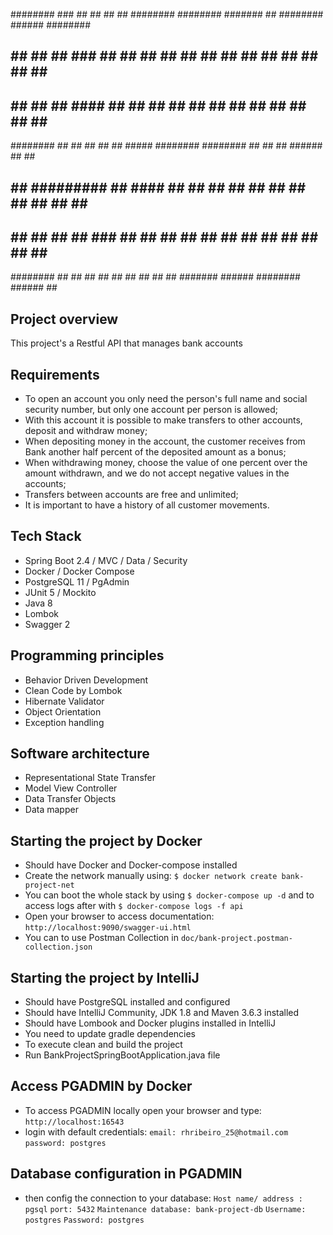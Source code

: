 ########     ###    ##    ## ##    ## ########  ########   #######        ## ########  ######  ######## 
##     ##   ## ##   ###   ## ##   ##  ##     ## ##     ## ##     ##       ## ##       ##    ##    ##    
##     ##  ##   ##  ####  ## ##  ##   ##     ## ##     ## ##     ##       ## ##       ##          ##    
########  ##     ## ## ## ## #####    ########  ########  ##     ##       ## ######   ##          ##    
##     ## ######### ##  #### ##  ##   ##        ##   ##   ##     ## ##    ## ##       ##          ##    
##     ## ##     ## ##   ### ##   ##  ##        ##    ##  ##     ## ##    ## ##       ##    ##    ##    
########  ##     ## ##    ## ##    ## ##        ##     ##  #######   ######  ########  ######     ##    

## Project overview

This project's a Restful API that manages bank accounts

## Requirements

- To open an account you only need the person's full name and social security number, but only one account per person is allowed;
- With this account it is possible to make transfers to other accounts, deposit and withdraw money;
- When depositing money in the account, the customer receives from Bank another half percent of the deposited amount as a bonus;
- When withdrawing money, choose the value of one percent over the amount withdrawn, and we do not accept negative values in the accounts;
- Transfers between accounts are free and unlimited;
- It is important to have a history of all customer movements.

## Tech Stack

- Spring Boot 2.4 / MVC / Data / Security
- Docker / Docker Compose
- PostgreSQL 11 / PgAdmin
- JUnit 5 / Mockito
- Java 8
- Lombok
- Swagger 2

## Programming principles

- Behavior Driven Development
- Clean Code by Lombok
- Hibernate Validator
- Object Orientation
- Exception handling

## Software architecture

- Representational State Transfer
- Model View Controller
- Data Transfer Objects
- Data mapper

## Starting the project by Docker

- Should have Docker and Docker-compose installed
- Create the network manually using: `$ docker network create bank-project-net`
- You can boot the whole stack by using `$ docker-compose up -d` and to access logs after with `$ docker-compose logs -f api`
- Open your browser to access documentation: `http://localhost:9090/swagger-ui.html`
- You can to use Postman Collection in `doc/bank-project.postman-collection.json`

## Starting the project by IntelliJ

- Should have PostgreSQL installed and configured
- Should have IntelliJ Community, JDK 1.8 and Maven 3.6.3 installed
- Should have Lombook and Docker plugins installed in IntelliJ
- You need to update gradle dependencies
- To execute clean and build the project
- Run BankProjectSpringBootApplication.java file

## Access PGADMIN by Docker

- To access PGADMIN locally open your browser and type: `http://localhost:16543`
- login with default credentials:
  `email: rhribeiro_25@hotmail.com`
  `password: postgres`

## Database configuration in PGADMIN

- then config the connection to your database:
  `Host name/ address : pgsql`
  `port: 5432`
  `Maintenance database: bank-project-db`
  `Username: postgres`
  `Password: postgres`
  
